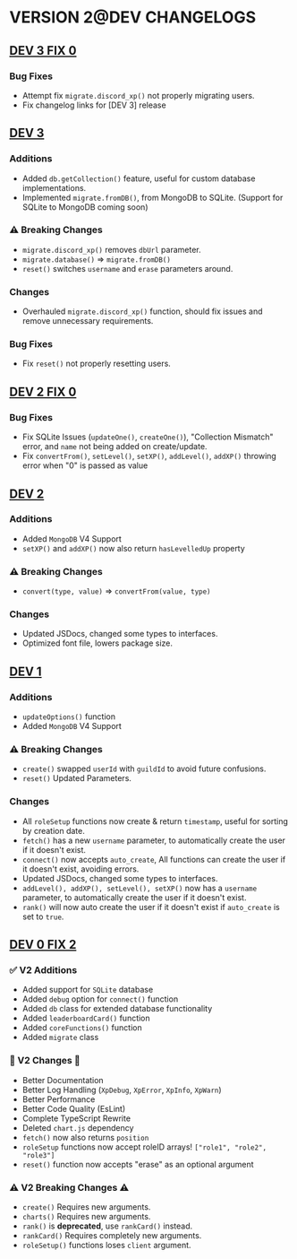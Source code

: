 # VERSION 2@DEV CHANGELOGS

## [DEV 3 FIX 0](https://github.com/Abadima/simply-xp/releases/tag/v2.0.0-dev.3)

### Bug Fixes

- Attempt fix `migrate.discord_xp()` not properly migrating users.
- Fix changelog links for [DEV 3] release

## [DEV 3](https://github.com/Abadima/simply-xp/releases/tag/v2.0.0-dev.3)

### Additions
- Added `db.getCollection()` feature, useful for custom database implementations.
- Implemented `migrate.fromDB()`, from MongoDB to SQLite. (Support for SQLite to MongoDB coming soon)

### ⚠️ Breaking Changes

- `migrate.discord_xp()` removes `dbUrl` parameter.
- `migrate.database()` => `migrate.fromDB()`
- `reset()` switches `username` and `erase` parameters around.

### Changes

- Overhauled `migrate.discord_xp()` function, should fix issues and remove unnecessary requirements.

### Bug Fixes

- Fix `reset()` not properly resetting users.

## [DEV 2 FIX 0](https://github.com/Abadima/simply-xp/releases/tag/v2.0.0-dev.2)

### Bug Fixes

- Fix SQLite Issues (`updateOne()`, `createOne()`), "Collection Mismatch" error, and `name` not being added on
  create/update.
- Fix `convertFrom()`, `setLevel()`, `setXP()`, `addLevel()`, `addXP()` throwing error when "0" is passed as value

## [DEV 2](https://github.com/Abadima/simply-xp/releases/tag/v2.0.0-dev.2)

### Additions

- Added `MongoDB` V4 Support
- `setXP()` and `addXP()` now also return `hasLevelledUp` property

### ⚠️ Breaking Changes

- `convert(type, value)` => `convertFrom(value, type)`

### Changes

- Updated JSDocs, changed some types to interfaces.
- Optimized font file, lowers package size.

## [DEV 1](https://github.com/Abadima/simply-xp/releases/tag/v2.0.0-dev.1)

### Additions

- `updateOptions()` function
- Added `MongoDB` V4 Support

### ⚠️ Breaking Changes

- `create()` swapped `userId` with `guildId` to avoid future confusions.
- `reset()` Updated Parameters.

### Changes

- All `roleSetup` functions now create & return `timestamp`, useful for sorting by creation date.
- `fetch()` has a new `username` parameter, to automatically create the user if it doesn't exist.
- `connect()` now accepts `auto_create`, All functions can create the user if it doesn't exist, avoiding errors.
- Updated JSDocs, changed some types to interfaces.
- `addLevel(), addXP(), setLevel(), setXP()` now has a `username` parameter, to automatically create the user if it
  doesn't exist.
- `rank()` will now auto create the user if it doesn't exist if `auto_create` is set to `true`.

## [DEV 0 FIX 2](https://github.com/Abadima/simply-xp/releases/tag/v2.0.0-dev.0)

### ✅ V2 Additions

- Added support for `SQLite` database
- Added `debug` option for `connect()` function
- Added `db` class for extended database functionality
- Added `leaderboardCard()` function
- Added `coreFunctions()` function
- Added `migrate` class

### 🎉 V2 Changes 🎉

- Better Documentation
- Better Log Handling (`XpDebug`, `XpError`, `XpInfo`, `XpWarn`)
- Better Performance
- Better Code Quality (EsLint)
- Complete TypeScript Rewrite
- Deleted `chart.js` dependency
- `fetch()` now also returns `position`
- `roleSetup` functions now accept roleID arrays! `["role1", "role2", "role3"]`
- `reset()` function now accepts "erase" as an optional argument

### ⚠️ V2 Breaking Changes ⚠️

- `create()` Requires new arguments.
- `charts()` Requires new arguments.
- `rank()` is **deprecated**, use `rankCard()` instead.
- `rankCard()` Requires completely new arguments.
- `roleSetup()` functions loses `client` argument.